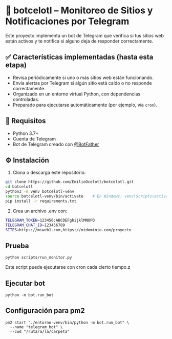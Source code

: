 # 📡 botcelotl – Monitoreo de Sitios y Notificaciones por Telegram

Este proyecto implementa un bot de Telegram que verifica si tus sitios web están activos y te notifica si alguno deja de responder correctamente.

## ✅ Características implementadas (hasta esta etapa)

- Revisa periódicamente si uno o más sitios web están funcionando.
- Envía alertas por Telegram si algún sitio está caído o no responde correctamente.
- Organizado en un entorno virtual Python, con dependencias controladas.
- Preparado para ejecutarse automáticamente (por ejemplo, vía `cron`).

## 🚀 Requisitos

- Python 3.7+
- Cuenta de Telegram
- Bot de Telegram creado con [@BotFather](https://t.me/BotFather)

## ⚙️ Instalación

1. Clona o descarga este repositorio:

```bash
git clone https://github.com/EmilioOcelotl/botcelotl.git
cd botcelotl
python3 -m venv botcelotl-venv
source botcelotl-venv/bin/activate    # En Windows: venv\Scripts\activate
pip install -r requirements.txt
```

2. Crea un archivo .env con: 

```bash
TELEGRAM_TOKEN=123456:ABCDEFghijklMNOPQ
TELEGRAM_CHAT_ID=123456789
SITES=https://miweb1.com,https://midominio.com/proyecto
```

## Prueba

```
python scripts/run_monitor.py
```

Este script puede ejecutarse con cron cada cierto tiempo.z  

## Ejecutar bot

```
python -m bot.run_bot
```

## Configuración para pm2

```
pm2 start "./entorno-venv/bin/python -m bot.run_bot" \
  --name "telegram_bot" \
  --cwd "/ruta/a/la/carpeta"
```
